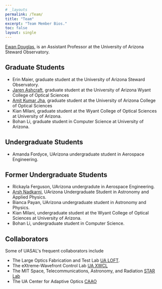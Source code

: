 ```yaml
---
# _layouts
permalink: /Team/
title: "Team"
excerpt: "Team Member Bios."
toc: false
layout: single
---
```


[Ewan Douglas](https://www.as.arizona.edu/people/faculty/ewan-douglas), is an Assistant Professor at the University of Arizona Steward Observatory.

## Graduate Students
- Erin Maier, graduate student at the University of Arizona Steward Observatory.
- [Jaren Ashcraft](https://www.linkedin.com/in/jashcraf/), graduate student at the University of Arizona Wyant College of Optical Sciences
- [Amit Kumar Jha](https://www.linkedin.com/in/amit-kumar-jha-79b8a6110/), graduate student at the University of Arizona College of Optical Sciences
- Kian Milani, graduate student at the Wyant College of Optical Sciences at University of Arizona.
- Bohan Li, graduate student in Computer Science at University of Arizona.

## Undergraduate Students
- Amanda Fordyce, UArizona undergraduate student in Aerospace Engineering.


## Former Undergraduate Students
- Rickayla Ferguson, UArizona undergradute in Aerospace Engineering.
- [Arsh Nadkarni](https://astroarshn2000.github.io/), UArizona Undergraduate Student in Astronomy and Applied Physics.
- Bianca Payan, UArizona undergraduate student in Astronomy and Physics.
- Kian Milani, undergraduate student at the Wyant College of Optical Sciences at University of Arizona.
- Bohan Li, undergraduate student in Computer Science.


## Collaborators 

Some of UASAL's frequent collaborators include 

- The Large Optics Fabrication and Test Lab [UA LOFT](http://www.loft.optics.arizona.edu/).
- The eXtreme-Wavefront Control Lab [UA XWCL](https://xwcl.science)
- The MIT Space, Telecommunications, Astronomy, and Radiation [STAR Lab](http://starlab.mit.edu/)
- The UA Center for Adaptive Optics [CAAO](https://www.as.arizona.edu/CAAO)
